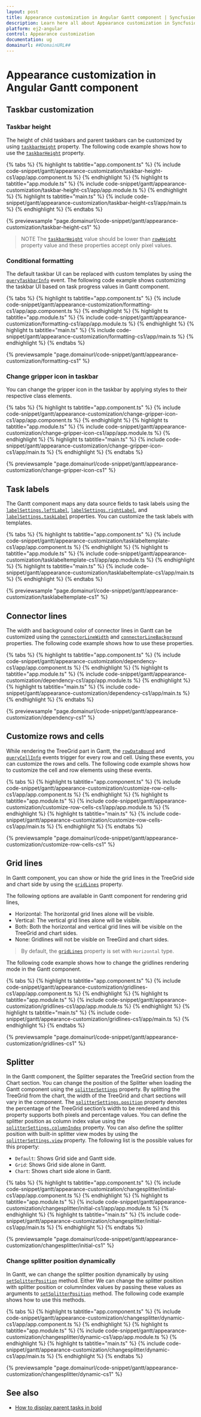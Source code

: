 ```yaml
---
layout: post
title: Appearance customization in Angular Gantt component | Syncfusion
description: Learn here all about Appearance customization in Syncfusion Angular Gantt component of Syncfusion Essential JS 2 and more.
platform: ej2-angular
control: Appearance customization 
documentation: ug
domainurl: ##DomainURL##
---
```


# Appearance customization in Angular Gantt component

## Taskbar customization

### Taskbar height

The height of child taskbars and parent taskbars can be customized by using [`taskbarHeight`](https://ej2.syncfusion.com/angular/documentation/api/gantt/#taskbarheight) property. The following code example shows how to use the [`taskbarHeight`](https://ej2.syncfusion.com/angular/documentation/api/gantt/#taskbarheight) property.

{% tabs %}
{% highlight ts tabtitle="app.component.ts" %}
{% include code-snippet/gantt/appearance-customization/taskbar-height-cs1/app/app.component.ts %}
{% endhighlight %}
{% highlight ts tabtitle="app.module.ts" %}
{% include code-snippet/gantt/appearance-customization/taskbar-height-cs1/app/app.module.ts %}
{% endhighlight %}
{% highlight ts tabtitle="main.ts" %}
{% include code-snippet/gantt/appearance-customization/taskbar-height-cs1/app/main.ts %}
{% endhighlight %}
{% endtabs %}
  
{% previewsample "page.domainurl/code-snippet/gantt/appearance-customization/taskbar-height-cs1" %}

> NOTE
The [`taskbarHeight`](https://ej2.syncfusion.com/angular/documentation/api/gantt/#taskbarheight) value should be lower than [`rowHeight`](https://ej2.syncfusion.com/angular/documentation/api/gantt/#rowheight) property value and these properties accept only pixel values.

### Conditional formatting

The default taskbar UI can be replaced with custom templates by using the [`queryTaskbarInfo`](https://ej2.syncfusion.com/angular/documentation/api/gantt/iQueryTaskbarInfoEventArgs) event. The following code example shows customizing the taskbar UI based on task progress values in Gantt component.

{% tabs %}
{% highlight ts tabtitle="app.component.ts" %}
{% include code-snippet/gantt/appearance-customization/formatting-cs1/app/app.component.ts %}
{% endhighlight %}
{% highlight ts tabtitle="app.module.ts" %}
{% include code-snippet/gantt/appearance-customization/formatting-cs1/app/app.module.ts %}
{% endhighlight %}
{% highlight ts tabtitle="main.ts" %}
{% include code-snippet/gantt/appearance-customization/formatting-cs1/app/main.ts %}
{% endhighlight %}
{% endtabs %}
  
{% previewsample "page.domainurl/code-snippet/gantt/appearance-customization/formatting-cs1" %}

### Change gripper icon in taskbar

You can change the gripper icon in the taskbar by applying styles to their respective class elements.

{% tabs %}
{% highlight ts tabtitle="app.component.ts" %}
{% include code-snippet/gantt/appearance-customization/change-gripper-icon-cs1/app/app.component.ts %}
{% endhighlight %}
{% highlight ts tabtitle="app.module.ts" %}
{% include code-snippet/gantt/appearance-customization/change-gripper-icon-cs1/app/app.module.ts %}
{% endhighlight %}
{% highlight ts tabtitle="main.ts" %}
{% include code-snippet/gantt/appearance-customization/change-gripper-icon-cs1/app/main.ts %}
{% endhighlight %}
{% endtabs %}
  
{% previewsample "page.domainurl/code-snippet/gantt/appearance-customization/change-gripper-icon-cs1" %}

## Task labels

The Gantt component maps any data source fields to task labels using the [`labelSettings.leftLabel`](https://ej2.syncfusion.com/angular/documentation/api/gantt/labelSettings/#leftlabel), [`labelSettings.rightLabel`](https://ej2.syncfusion.com/angular/documentation/api/gantt/labelSettings/#rightlabel), and [`labelSettings.taskLabel`](https://ej2.syncfusion.com/angular/documentation/api/gantt/labelSettings/#tasklabel) properties. You can customize the task labels with templates.

{% tabs %}
{% highlight ts tabtitle="app.component.ts" %}
{% include code-snippet/gantt/appearance-customization/tasklabeltemplate-cs1/app/app.component.ts %}
{% endhighlight %}
{% highlight ts tabtitle="app.module.ts" %}
{% include code-snippet/gantt/appearance-customization/tasklabeltemplate-cs1/app/app.module.ts %}
{% endhighlight %}
{% highlight ts tabtitle="main.ts" %}
{% include code-snippet/gantt/appearance-customization/tasklabeltemplate-cs1/app/main.ts %}
{% endhighlight %}
{% endtabs %}
  
{% previewsample "page.domainurl/code-snippet/gantt/appearance-customization/tasklabeltemplate-cs1" %}

## Connector lines

The width and background color of connector lines in Gantt can be customized using the [`connectorLineWidth`](https://ej2.syncfusion.com/angular/documentation/api/gantt/#connectorlinewidth) and [`connectorLineBackground`](https://ej2.syncfusion.com/angular/documentation/api/gantt/#connectorlinebackground) properties. The following code example shows how to use these properties.

{% tabs %}
{% highlight ts tabtitle="app.component.ts" %}
{% include code-snippet/gantt/appearance-customization/dependency-cs1/app/app.component.ts %}
{% endhighlight %}
{% highlight ts tabtitle="app.module.ts" %}
{% include code-snippet/gantt/appearance-customization/dependency-cs1/app/app.module.ts %}
{% endhighlight %}
{% highlight ts tabtitle="main.ts" %}
{% include code-snippet/gantt/appearance-customization/dependency-cs1/app/main.ts %}
{% endhighlight %}
{% endtabs %}
  
{% previewsample "page.domainurl/code-snippet/gantt/appearance-customization/dependency-cs1" %}

## Customize rows and cells

While rendering the TreeGrid part in Gantt, the [`rowDataBound`](https://ej2.syncfusion.com/angular/documentation/api/gantt/#rowdatabound) and [`queryCellInfo`](https://ej2.syncfusion.com/angular/documentation/api/gantt/#querycellinfo) events trigger for every row and cell. Using these events, you can customize the rows and cells. The following code example shows how to customize the cell and row elements using these events.

{% tabs %}
{% highlight ts tabtitle="app.component.ts" %}
{% include code-snippet/gantt/appearance-customization/customize-row-cells-cs1/app/app.component.ts %}
{% endhighlight %}
{% highlight ts tabtitle="app.module.ts" %}
{% include code-snippet/gantt/appearance-customization/customize-row-cells-cs1/app/app.module.ts %}
{% endhighlight %}
{% highlight ts tabtitle="main.ts" %}
{% include code-snippet/gantt/appearance-customization/customize-row-cells-cs1/app/main.ts %}
{% endhighlight %}
{% endtabs %}
  
{% previewsample "page.domainurl/code-snippet/gantt/appearance-customization/customize-row-cells-cs1" %}

## Grid lines

In Gantt component, you can show or hide the grid lines in the TreeGrid side and chart side by using the [`gridLines`](https://ej2.syncfusion.com/angular/documentation/api/gantt/#gridlines) property.

The following options are available in Gantt component for rendering grid lines,

* Horizontal: The horizontal grid lines alone will be visible.
* Vertical: The vertical grid lines alone will be visible.
* Both: Both the horizontal and vertical grid lines will be visible on the TreeGrid and chart sides.
* None: Gridlines will not be visible on TreeGird and chart sides.

> By default, the [`gridLines`](https://ej2.syncfusion.com/angular/documentation/api/gantt/#gridLines) property is set with `Horizontal` type.

The following code example shows how to change the gridlines rendering mode in the Gantt component.

{% tabs %}
{% highlight ts tabtitle="app.component.ts" %}
{% include code-snippet/gantt/appearance-customization/gridlines-cs1/app/app.component.ts %}
{% endhighlight %}
{% highlight ts tabtitle="app.module.ts" %}
{% include code-snippet/gantt/appearance-customization/gridlines-cs1/app/app.module.ts %}
{% endhighlight %}
{% highlight ts tabtitle="main.ts" %}
{% include code-snippet/gantt/appearance-customization/gridlines-cs1/app/main.ts %}
{% endhighlight %}
{% endtabs %}
  
{% previewsample "page.domainurl/code-snippet/gantt/appearance-customization/gridlines-cs1" %}

## Splitter

In the Gantt component, the Splitter separates the TreeGrid section from the Chart section. You can change the position of the Splitter when loading the Gantt component using the [`splitterSettings`](https://ej2.syncfusion.com/angular/documentation/api/gantt/splitterSettings/) property. By splitting the TreeGrid from the chart, the width of the TreeGrid and chart sections will vary in the component. The [`splitterSettings.position`](https://ej2.syncfusion.com/angular/documentation/api/gantt/splitterSettings/#position) property denotes the percentage of the TreeGrid section’s width to be rendered and this property supports both pixels and percentage values. You can define the splitter position as column index value using the [`splitterSettings.columnIndex`](https://ej2.syncfusion.com/angular/documentation/api/gantt/splitterSettings/#columnindex) property. You can also define the splitter position with built-in splitter view modes by using the [`splitterSettings.view`](https://ej2.syncfusion.com/angular/documentation/api/gantt/splitterSettings/#view) property. The following list is the possible values for this property:

* `Default`: Shows Grid side and Gantt side.
* `Grid`: Shows Grid side alone in Gantt.
* `Chart`: Shows chart side alone in Gantt.

{% tabs %}
{% highlight ts tabtitle="app.component.ts" %}
{% include code-snippet/gantt/appearance-customization/changesplitter/initial-cs1/app/app.component.ts %}
{% endhighlight %}
{% highlight ts tabtitle="app.module.ts" %}
{% include code-snippet/gantt/appearance-customization/changesplitter/initial-cs1/app/app.module.ts %}
{% endhighlight %}
{% highlight ts tabtitle="main.ts" %}
{% include code-snippet/gantt/appearance-customization/changesplitter/initial-cs1/app/main.ts %}
{% endhighlight %}
{% endtabs %}
  
{% previewsample "page.domainurl/code-snippet/gantt/appearance-customization/changesplitter/initial-cs1" %}

### Change splitter position dynamically

In Gantt, we can change the splitter position dynamically by using [`setSplitterPosition`](https://ej2.syncfusion.com/angular/documentation/api/gantt/#setsplitterposition) method. Either We can change the splitter position with splitter position or columnIndex values by passing these values as arguments to [`setSplitterPosition`](https://ej2.syncfusion.com/angular/documentation/api/gantt/#setsplitterposition) method. The following code example shows how to use this methods.

{% tabs %}
{% highlight ts tabtitle="app.component.ts" %}
{% include code-snippet/gantt/appearance-customization/changesplitter/dynamic-cs1/app/app.component.ts %}
{% endhighlight %}
{% highlight ts tabtitle="app.module.ts" %}
{% include code-snippet/gantt/appearance-customization/changesplitter/dynamic-cs1/app/app.module.ts %}
{% endhighlight %}
{% highlight ts tabtitle="main.ts" %}
{% include code-snippet/gantt/appearance-customization/changesplitter/dynamic-cs1/app/main.ts %}
{% endhighlight %}
{% endtabs %}
  
{% previewsample "page.domainurl/code-snippet/gantt/appearance-customization/changesplitter/dynamic-cs1" %}

## See also

* [How to display parent tasks in bold](https://www.syncfusion.com/forums/160494)